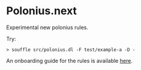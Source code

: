 # Polonius.next

Experimental new polonius rules.

Try:

```
> souffle src/polonius.dl -F test/example-a -D -
```

An onboarding guide for the rules is available [here](RULES-GUIDE.md).
